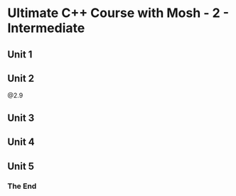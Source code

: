 # Ultimate C++ Course with Mosh - 2 - Intermediate

## Unit 1

## Unit 2
@2.9
## Unit 3

## Unit 4

## Unit 5

### The End

